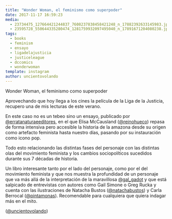 ```yaml
---
title: "Wonder Woman, el feminismo como superpoder"
date: 2017-11-17 16:59:23
media: 
  - 23734475_127664421244837_7608237838458421248_n_17882392633145983.jpg
  - 23595728_550644335280474_1281759932097495040_n_17891671204080238.jpg
tags: 
  - books
  - feminism
  - ensayo
  - ligadelajusticia
  - justiceleague
  - dccomics
  - wonderwoman
template: instagram
author: uncientovolando
---
```


Wonder Woman, el feminismo como superpoder

Aprovechando que hoy llega a los cines la película de la Liga de la Justicia, recupero una de mis lecturas de este verano.

En este caso no es un tebeo sino un ensayo, publicado por [@erratanaturaeeditores](https://instagram.com/erratanaturaeeditores), en el que Elisa McCausland ([@reinohueco](https://instagram.com/reinohueco)) repasa de forma intensiva pero accesible la historia de la amazona desde su origen como artefacto feminista hasta nuestro días, pasando por su instauración como icono pop.

Todo esto relacionando las distintas fases del personaje con las distintas olas del movimiento feminista y los cambios sociopolíticos sucedidos durante sus 7 décadas de historia.

Un libro interesante tanto por el lado del personaje, como por el del movimiento feminista y que nos muestra la profundidad de un personaje que va más allá de la interpretación de la maravillosa [@gal_gadot](https://instagram.com/gal_gadot) y que está salpicado de entrevistas con autores como Gail Simone o Greg Rucka y cuenta con las ilustraciones de Natacha Bustos ([@natachabustos](https://instagram.com/natachabustos)) y  Carla Berrocal ([@pintamonas](https://instagram.com/pintamonas)). Recomendable para cualquiera que quiera indagar más en el mito.

([@uncientovolando](https://instagram.com/uncientovolando))
